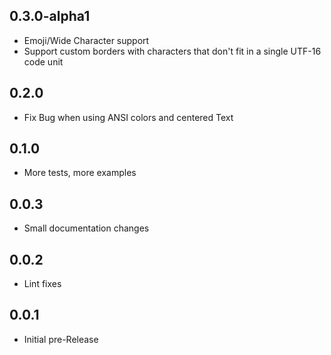 ## 0.3.0-alpha1

- Emoji/Wide Character support
- Support custom borders with characters that don't fit in a single UTF-16 code unit

## 0.2.0

- Fix Bug when using ANSI colors and centered Text

## 0.1.0

- More tests, more examples

## 0.0.3

- Small documentation changes

## 0.0.2

- Lint fixes

## 0.0.1

- Initial pre-Release
